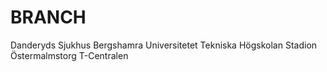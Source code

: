 # BRANCH
Danderyds Sjukhus
Bergshamra
Universitetet
Tekniska Högskolan
Stadion
Östermalmstorg
T-Centralen
